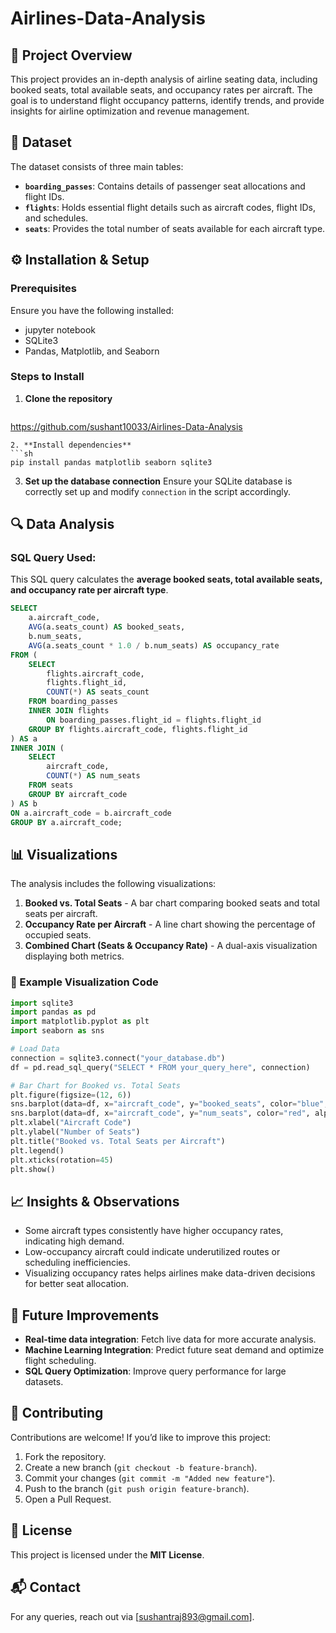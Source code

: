 # Airlines-Data-Analysis


## 📌 Project Overview
This project provides an in-depth analysis of airline seating data, including booked seats, total available seats, and occupancy rates per aircraft. The goal is to understand flight occupancy patterns, identify trends, and provide insights for airline optimization and revenue management.

## 📂 Dataset
The dataset consists of three main tables:
- **`boarding_passes`**: Contains details of passenger seat allocations and flight IDs.
- **`flights`**: Holds essential flight details such as aircraft codes, flight IDs, and schedules.
- **`seats`**: Provides the total number of seats available for each aircraft type.

## ⚙️ Installation & Setup
### Prerequisites
Ensure you have the following installed:
- jupyter notebook
- SQLite3
- Pandas, Matplotlib, and Seaborn

### Steps to Install
1. **Clone the repository**
   ```sh
https://github.com/sushant10033/Airlines-Data-Analysis
   ```
2. **Install dependencies**
   ```sh
   pip install pandas matplotlib seaborn sqlite3
   ```
3. **Set up the database connection**
   Ensure your SQLite database is correctly set up and modify `connection` in the script accordingly.

## 🔍 Data Analysis
### SQL Query Used:
This SQL query calculates the **average booked seats, total available seats, and occupancy rate per aircraft type**.
```sql
SELECT
    a.aircraft_code,
    AVG(a.seats_count) AS booked_seats,
    b.num_seats,
    AVG(a.seats_count * 1.0 / b.num_seats) AS occupancy_rate
FROM (
    SELECT
        flights.aircraft_code,
        flights.flight_id,
        COUNT(*) AS seats_count
    FROM boarding_passes
    INNER JOIN flights 
        ON boarding_passes.flight_id = flights.flight_id
    GROUP BY flights.aircraft_code, flights.flight_id
) AS a
INNER JOIN (
    SELECT
        aircraft_code,
        COUNT(*) AS num_seats
    FROM seats
    GROUP BY aircraft_code
) AS b
ON a.aircraft_code = b.aircraft_code
GROUP BY a.aircraft_code;
```

## 📊 Visualizations
The analysis includes the following visualizations:
1. **Booked vs. Total Seats** - A bar chart comparing booked seats and total seats per aircraft.
2. **Occupancy Rate per Aircraft** - A line chart showing the percentage of occupied seats.
3. **Combined Chart (Seats & Occupancy Rate)** - A dual-axis visualization displaying both metrics.

### 📌 Example Visualization Code
```python
import sqlite3
import pandas as pd
import matplotlib.pyplot as plt
import seaborn as sns

# Load Data
connection = sqlite3.connect("your_database.db")
df = pd.read_sql_query("SELECT * FROM your_query_here", connection)

# Bar Chart for Booked vs. Total Seats
plt.figure(figsize=(12, 6))
sns.barplot(data=df, x="aircraft_code", y="booked_seats", color="blue", label="Booked Seats")
sns.barplot(data=df, x="aircraft_code", y="num_seats", color="red", alpha=0.5, label="Total Seats")
plt.xlabel("Aircraft Code")
plt.ylabel("Number of Seats")
plt.title("Booked vs. Total Seats per Aircraft")
plt.legend()
plt.xticks(rotation=45)
plt.show()
```

## 📈 Insights & Observations
- Some aircraft types consistently have higher occupancy rates, indicating high demand.
- Low-occupancy aircraft could indicate underutilized routes or scheduling inefficiencies.
- Visualizing occupancy rates helps airlines make data-driven decisions for better seat allocation.

## 🚀 Future Improvements
- **Real-time data integration**: Fetch live data for more accurate analysis.
- **Machine Learning Integration**: Predict future seat demand and optimize flight scheduling.
- **SQL Query Optimization**: Improve query performance for large datasets.

## 🤝 Contributing
Contributions are welcome! If you’d like to improve this project:
1. Fork the repository.
2. Create a new branch (`git checkout -b feature-branch`).
3. Commit your changes (`git commit -m "Added new feature"`).
4. Push to the branch (`git push origin feature-branch`).
5. Open a Pull Request.

## 📜 License
This project is licensed under the **MIT License**.

## 📬 Contact
For any queries, reach out via [sushantraj893@gmail.com].
